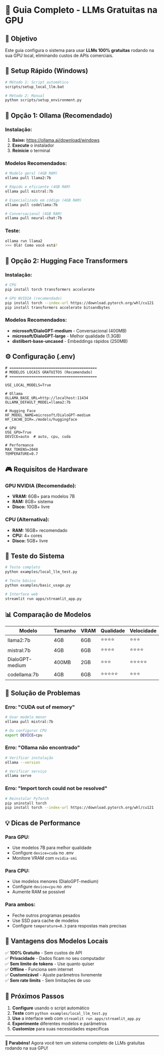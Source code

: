 # 🤖 Guia Completo - LLMs Gratuitas na GPU

## 🎯 Objetivo

Este guia configura o sistema para usar **LLMs 100% gratuitas** rodando na sua GPU local, eliminando custos de APIs comerciais.

## 🚀 Setup Rápido (Windows)

```bash
# Método 1: Script automático
scripts/setup_local_llm.bat

# Método 2: Manual
python scripts/setup_environment.py
```

## 🦙 Opção 1: Ollama (Recomendado)

### Instalação:
1. **Baixe:** https://ollama.ai/download/windows
2. **Execute** o instalador
3. **Reinicie** o terminal

### Modelos Recomendados:
```bash
# Modelo geral (4GB RAM)
ollama pull llama2:7b

# Rápido e eficiente (4GB RAM)  
ollama pull mistral:7b

# Especializado em código (4GB RAM)
ollama pull codellama:7b

# Conversacional (4GB RAM)
ollama pull neural-chat:7b
```

### Teste:
```bash
ollama run llama2
>>> Olá! Como você está?
```

## 🤗 Opção 2: Hugging Face Transformers

### Instalação:
```bash
# CPU
pip install torch transformers accelerate

# GPU NVIDIA (recomendado)
pip install torch --index-url https://download.pytorch.org/whl/cu121
pip install transformers accelerate bitsandbytes
```

### Modelos Recomendados:
- **microsoft/DialoGPT-medium** - Conversacional (400MB)
- **microsoft/DialoGPT-large** - Melhor qualidade (1.3GB)
- **distilbert-base-uncased** - Embeddings rápidos (250MB)

## ⚙️ Configuração (.env)

```env
# ========================================
# MODELOS LOCAIS GRATUITOS (Recomendado)
# ========================================

USE_LOCAL_MODELS=True

# Ollama
OLLAMA_BASE_URL=http://localhost:11434
OLLAMA_DEFAULT_MODEL=llama2:7b

# Hugging Face
HF_MODEL_NAME=microsoft/DialoGPT-medium
HF_CACHE_DIR=./models/huggingface

# GPU
USE_GPU=True
DEVICE=auto  # auto, cpu, cuda

# Performance
MAX_TOKENS=2048
TEMPERATURE=0.7
```

## 🎮 Requisitos de Hardware

### GPU NVIDIA (Recomendado):
- **VRAM:** 6GB+ para modelos 7B
- **RAM:** 8GB+ sistema
- **Disco:** 10GB+ livre

### CPU (Alternativa):
- **RAM:** 16GB+ recomendado
- **CPU:** 4+ cores
- **Disco:** 5GB+ livre

## 🧪 Teste do Sistema

```bash
# Teste completo
python examples/local_llm_test.py

# Teste básico
python examples/basic_usage.py

# Interface web
streamlit run apps/streamlit_app.py
```

## 📊 Comparação de Modelos

| Modelo | Tamanho | VRAM | Qualidade | Velocidade |
|--------|---------|------|-----------|------------|
| llama2:7b | 4GB | 6GB | ⭐⭐⭐⭐ | ⭐⭐⭐ |
| mistral:7b | 4GB | 6GB | ⭐⭐⭐⭐ | ⭐⭐⭐⭐ |
| DialoGPT-medium | 400MB | 2GB | ⭐⭐⭐ | ⭐⭐⭐⭐⭐ |
| codellama:7b | 4GB | 6GB | ⭐⭐⭐⭐⭐ | ⭐⭐⭐ |

## 🔧 Solução de Problemas

### Erro: "CUDA out of memory"
```bash
# Usar modelo menor
ollama pull mistral:7b

# Ou configurar CPU
export DEVICE=cpu
```

### Erro: "Ollama não encontrado"
```bash
# Verificar instalação
ollama --version

# Verificar serviço
ollama serve
```

### Erro: "Import torch could not be resolved"
```bash
# Reinstalar PyTorch
pip uninstall torch
pip install torch --index-url https://download.pytorch.org/whl/cu121
```

## 💡 Dicas de Performance

### Para GPU:
- Use modelos 7B para melhor qualidade
- Configure `device=cuda` no .env
- Monitore VRAM com `nvidia-smi`

### Para CPU:
- Use modelos menores (DialoGPT-medium)
- Configure `device=cpu` no .env
- Aumente RAM se possível

### Para ambos:
- Feche outros programas pesados
- Use SSD para cache de modelos
- Configure `temperature=0.3` para respostas mais precisas

## 🌟 Vantagens dos Modelos Locais

✅ **100% Gratuito** - Sem custos de API  
✅ **Privacidade** - Dados ficam no seu computador  
✅ **Sem limite de tokens** - Use quanto quiser  
✅ **Offline** - Funciona sem internet  
✅ **Customizável** - Ajuste parâmetros livremente  
✅ **Sem rate limits** - Sem limitações de uso  

## 🚀 Próximos Passos

1. **Configure** usando o script automático
2. **Teste** com `python examples/local_llm_test.py`
3. **Use** a interface web com `streamlit run apps/streamlit_app.py`
4. **Experimente** diferentes modelos e parâmetros
5. **Customize** para suas necessidades específicas

---

**🎉 Parabéns!** Agora você tem um sistema completo de LLMs gratuitas rodando na sua GPU!
